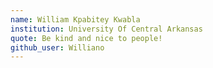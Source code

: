 ```yaml
---
name: William Kpabitey Kwabla
institution: University Of Central Arkansas
quote: Be kind and nice to people!
github_user: Williano
---
```


